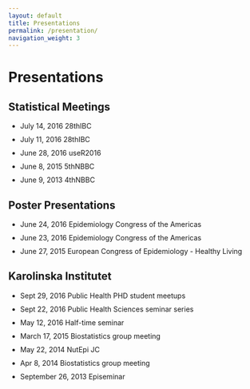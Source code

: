 ```yaml
---
layout: default
title: Presentations
permalink: /presentation/
navigation_weight: 3
---
```


Presentations
========

## Statistical Meetings

<ul class="fa-ul">
  <li><a href="/downloads/presentation/28thIBC_poiwise.pdf" target="_blank"><i class="fa-li fa fa-file-text"></i></a> 
July 14, 2016 28thIBC
</li>
<div style="height:10px"></div>

  <li><a href="/downloads/presentation/28thIBC_measure.pdf" target="_blank"><i class="fa-li fa fa-file-text"></i></a> 
July 11, 2016 28thIBC
</li>
<div style="height:10px"></div>

  <li><a href="http://rpubs.com/alecri/dose-response_meta-analysis" target="_blank"><i class="fa-li fa fa-file-text"></i></a> 
<a href="https://channel9.msdn.com/Events/useR-international-R-User-conference/useR2016/Meta-Analysis-of-Epidemiological-Dose-Response-Studies-with-the-dosresmeta-R-package" target="_blank"><i class="fa fa-video-camera" aria-hidden="true"></i></a> June 28, 2016 useR2016 
</li>
<div style="height:10px"></div>

  <li><a href="/downloads/presentation/crippa5thNBBC.pdf" target="_blank"><i class="fa-li fa fa-file-text"></i></a> 
June 8, 2015 5thNBBC
</li>
<div style="height:10px"></div>

  <li><a href="/downloads/presentation/4thNBBCweb.pdf" target="_blank"><i class="fa-li fa fa-file-text"></i></a> 
June 9, 2013 4thNBBC
</li>
</ul>



## Poster Presentations

<ul class="fa-ul">
  <li><a href="/downloads/poster/A new measure of between-studies heterogeneity.pdf" target="_blank"><i class="fa-li fa fa-file-text"></i></a> 
June 24, 2016 Epidemiology Congress of the Americas
</li>
<div style="height:10px"></div>

  <li><a href="/downloads/poster/Point-wise averaging approach.pdf" target="_blank"><i class="fa-li fa fa-file-text"></i></a> 
June 23, 2016 Epidemiology Congress of the Americas
</li>
<div style="height:10px"></div>

  <li><a href="/downloads/poster/healthyliving2015Crippa.pdf" target="_blank"><i class="fa-li fa fa-file-text"></i></a> 
June 27, 2015 European Congress of Epidemiology - Healthy Living
</li>
</ul>



## Karolinska Institutet

<ul class="fa-ul">
<li><a href="http://rpubs.com/alecri/intro_shiny" target="_blank"><i class="fa-li fa fa-file-text"></i></a> 
Sept 29, 2016 Public Health PHD student meetups
</li>
<div style="height:10px"></div>

<li><a href="http://rpubs.com/alecri/dosresmeta_phs" target="_blank"><i class="fa-li fa fa-file-text"></i></a> 
Sept 22, 2016 Public Health Sciences seminar series
</li>
<div style="height:10px"></div>

  <li><a href="/downloads/presentation/half-time.pdf" target="_blank"><i class="fa-li fa fa-file-text"></i></a> 
May 12, 2016 Half-time seminar
</li>
<div style="height:10px"></div>

  <li><a href="http://rpubs.com/alecri/introReprRes" target="_blank"><i class="fa-li fa fa-file-text"></i></a> 
March 17, 2015 Biostatistics group meeting
</li>
<div style="height:10px"></div>

  <li><a href="http://rpubs.com/alecri/dosresmetaIntro" target="_blank"><i class="fa-li fa fa-file-text"></i></a> 
May 22, 2014 NutEpi JC
</li>
<div style="height:10px"></div>

  <li><a href="http://rpubs.com/alecri/dosresmetaContinuous" target="_blank"><i class="fa-li fa fa-file-text"></i></a> 
Apr 8, 2014 Biostatistics group meeting
</li>
<div style="height:10px"></div>

  <li><a href="/downloads/presentation/Episeminar.pdf" target="_blank"><i class="fa-li fa fa-file-text"></i></a> 
September 26, 2013 Episeminar
</li>
</ul>